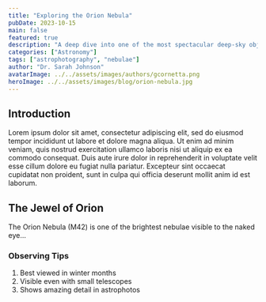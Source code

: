 ```yaml
---
title: "Exploring the Orion Nebula"
pubDate: 2023-10-15
main: false
featured: true
description: "A deep dive into one of the most spectacular deep-sky objects visible from Earth."
categories: ["Astronomy"]
tags: ["astrophotography", "nebulae"]
author: "Dr. Sarah Johnson"
avatarImage: ../../assets/images/authors/gcornetta.png
heroImage: ../../assets/images/blog/orion-nebula.jpg
---
```


## Introduction

Lorem ipsum dolor sit amet, consectetur adipiscing elit, sed do eiusmod tempor incididunt ut labore et dolore magna aliqua. Ut enim ad minim veniam, quis nostrud exercitation ullamco laboris nisi ut aliquip ex ea commodo consequat. Duis aute irure dolor in reprehenderit in voluptate velit esse cillum dolore eu fugiat nulla pariatur. Excepteur sint occaecat cupidatat non proident, sunt in culpa qui officia deserunt mollit anim id est laborum.

## The Jewel of Orion

The Orion Nebula (M42) is one of the brightest nebulae visible to the naked eye...

### Observing Tips

1. Best viewed in winter months
2. Visible even with small telescopes
3. Shows amazing detail in astrophotos


